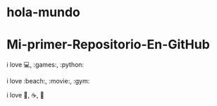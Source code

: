 # hola-mundo

# Mi-primer-Repositorio-En-GitHub

i love :computer:, :games:, :python:

i love :beach:, :movie:, :gym:

i love :mate:, :coffee:, :rice:
